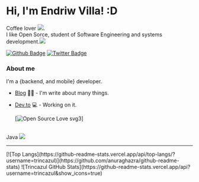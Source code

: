 
#  Hi, I'm Endriw Villa! :D <br>

Coffee lover <img src="https://img.icons8.com/cotton/64/000000/hot-coffee--v1.png"/>.<br> I like Open Sorce, student of Software Engineering and systems development.<img src="https://img.icons8.com/ios/50/000000/my-computer.png"/><br>

[![Github Badge](https://img.shields.io/badge/-Github-000?style=flat-square&logo=Github&logoColor=white&link=https://github.com/Trincazul)](https://github.com/Trincazul)
[![Twitter Badge](https://img.shields.io/badge/-Twitter-1ca0f1?style=flat-square&labelColor=1ca0f1&logo=twitter&logoColor=white&link=https://twitter.com/Drewvilla)](https://twitter.com/Drewvilla)

### About me
I'm a {backend, and mobile} developer.

- [Blog](https://grinetey.github.io/blog/) ✍🏼 - I'm write about many things.
- [Dev.to](https://dev.to/trincazul) 💻 - Working on it.
 
  [![Open Source Love svg3](https://badges.frapsoft.com/os/v3/open-source.svg?v=103)]
<br>
Java <img src="https://img.icons8.com/color/48/000000/java-coffee-cup-logo.png"/><br> 

<hr>
[![Top Langs](https://github-readme-stats.vercel.app/api/top-langs/?username=trincazul)](https://github.com/anuraghazra/github-readme-stats)
![Trincazul GitHub Stats](https://github-readme-stats.vercel.app/api?username=trincazul&show_icons=true)
